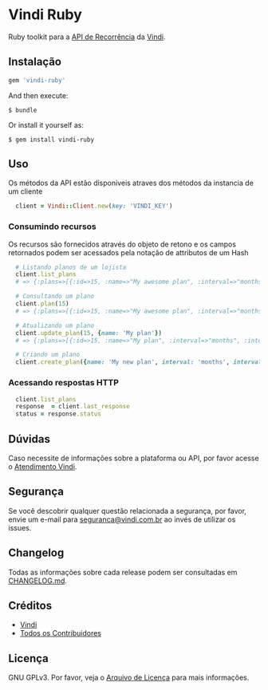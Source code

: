 # Vindi Ruby

Ruby toolkit para a [API de Recorrência][link-introducao-api] da [Vindi][link-vindi].

## Instalação

```ruby
gem 'vindi-ruby'
```

And then execute:

    $ bundle

Or install it yourself as:

    $ gem install vindi-ruby

## Uso
Os métodos da API estão disponíveis atraves dos métodos da instancia de um cliente

```ruby
  client = Vindi::Client.new(key: 'VINDI_KEY')
``` 

### Consumindo recursos
Os recursos são fornecidos através do objeto de retono e os campos retornados podem ser acessados pela notação de attributos de um Hash 

```ruby
  # Listando planos de um lojista
  client.list_plans
  # => {:plans=>[{:id=>15, :name=>"My awesome plan", :interval=>"months", :interval_count=>1, :billing_trigger_type=>"beginning_of_period" ...

  # Consultando um plano
  client.plan(15)
  # => {:plans=>[{:id=>15, :name=>"My awesome plan", :interval=>"months", :interval_count=>1, :billing_trigger_type=>"beginning_of_period" ...

  # Atualizando um plano
  client.update_plan(15, {name: 'My plan'})
  # => {:plans=>[{:id=>15, :name=>"My plan", :interval=>"months", :interval_count=>1, :billing_trigger_type=>"beginning_of_period" ...

  # Criando um plano
  client.create_plan({name: 'My new plan', interval: 'months', interval_count: 1,  billing_trigger_type: 'beginning_of_period'})
``` 

### Acessando respostas HTTP

```ruby
  client.list_plans
  response  = client.last_response
  status = response.status
``` 

## Dúvidas
Caso necessite de informações sobre a plataforma ou API, por favor acesse o [Atendimento Vindi](http://atendimento.vindi.com.br/hc/pt-br).

## Segurança
Se você descobrir qualquer questão relacionada a segurança, por favor, envie um e-mail para seguranca@vindi.com.br ao invés de utilizar os issues.

## Changelog
Todas as informações sobre cada release podem ser consultadas em [CHANGELOG.md](CHANGELOG.md).

## Créditos
- [Vindi][link-author]
- [Todos os Contribuidores][link-contributors]

## Licença
GNU GPLv3. Por favor, veja o [Arquivo de Licença](license.txt) para mais informações.

[link-vindi]: https://www.vindi.com.br
[link-introducao-api]: http://atendimento.vindi.com.br/hc/pt-br/articles/203020644-Introdu%C3%A7%C3%A3o-%C3%A0-API-de-Recorr%C3%AAncia
[link-author]: https://github.com/vindi
[link-contributors]: https://github.com/vindi/vindi-ruby/graphs/contributors
